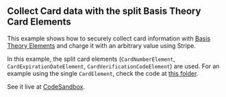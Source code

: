 ## Collect Card data with the split Basis Theory Card Elements


This example shows how to securely collect card information with [Basis Theory Elements](https://docs.basistheory.com/elements) and charge it with an arbitrary value using Stripe.

In this example, the split card elements (`CardNumberElement`, `CardExpirationDateElement`, `CardVerificationCodeElement`) are used.
For an example using the single `CardElement`, check the code at [this folder](https://github.com/Basis-Theory/basis-theory-js-examples/tree/master/collect-cards-with-elements).

See it live at [CodeSandbox](https://codesandbox.io/embed/github/Basis-Theory/basis-theory-js-examples/tree/master/collect-cards-with-split-elements?module=/public/index.html,/public/index.js,/api.js).
